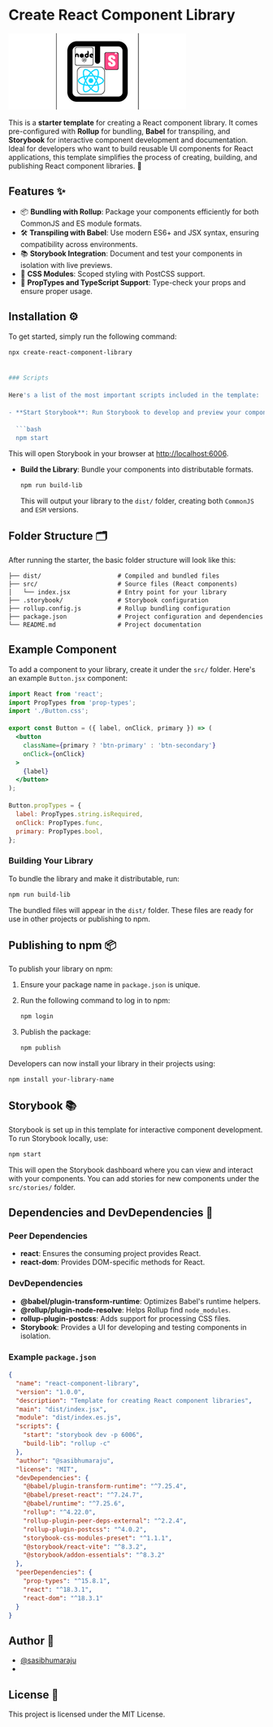 # Create React Component Library

![Create React Component Library Logo](https://raw.githubusercontent.com/sasibhumaraju/create-react-component-library/refs/heads/main/.storybook/crcl.png?text=Create+React+Component+Library)


This is a **starter template** for creating a React component library. It comes pre-configured with **Rollup** for bundling, **Babel** for transpiling, and **Storybook** for interactive component development and documentation. Ideal for developers who want to build reusable UI components for React applications, this template simplifies the process of creating, building, and publishing React component libraries. 🚀


## Features ✨

- 📦 **Bundling with Rollup**: Package your components efficiently for both CommonJS and ES module formats.
- 🛠 **Transpiling with Babel**: Use modern ES6+ and JSX syntax, ensuring compatibility across environments.
- 📚 **Storybook Integration**: Document and test your components in isolation with live previews.
- 🎨 **CSS Modules**: Scoped styling with PostCSS support.
- 🔄 **PropTypes and TypeScript Support**: Type-check your props and ensure proper usage.

## Installation ⚙️

To get started, simply run the following command:

```bash
npx create-react-component-library


### Scripts

Here's a list of the most important scripts included in the template:

- **Start Storybook**: Run Storybook to develop and preview your components interactively.

  ```bash
  npm start
  ```

  This will open Storybook in your browser at [http://localhost:6006](http://localhost:6006).

- **Build the Library**: Bundle your components into distributable formats.

  ```bash
  npm run build-lib
  ```

  This will output your library to the `dist/` folder, creating both `CommonJS` and `ESM` versions.

## Folder Structure 🗂️

After running the starter, the basic folder structure will look like this:

```
├── dist/                     # Compiled and bundled files
├── src/                      # Source files (React components)
│   └── index.jsx             # Entry point for your library
├── .storybook/               # Storybook configuration
├── rollup.config.js          # Rollup bundling configuration
├── package.json              # Project configuration and dependencies
└── README.md                 # Project documentation
```

## Example Component

To add a component to your library, create it under the `src/` folder. Here's an example `Button.jsx` component:

```jsx
import React from 'react';
import PropTypes from 'prop-types';
import './Button.css';

export const Button = ({ label, onClick, primary }) => (
  <button
    className={primary ? 'btn-primary' : 'btn-secondary'}
    onClick={onClick}
  >
    {label}
  </button>
);

Button.propTypes = {
  label: PropTypes.string.isRequired,
  onClick: PropTypes.func,
  primary: PropTypes.bool,
};
```

### Building Your Library

To bundle the library and make it distributable, run:

```bash
npm run build-lib
```

The bundled files will appear in the `dist/` folder. These files are ready for use in other projects or publishing to npm.

## Publishing to npm 📦

To publish your library on npm:

1. Ensure your package name in `package.json` is unique.
2. Run the following command to log in to npm:

   ```bash
   npm login
   ```

3. Publish the package:

   ```bash
   npm publish
   ```

Developers can now install your library in their projects using:

```bash
npm install your-library-name
```

## Storybook 📚

Storybook is set up in this template for interactive component development. To run Storybook locally, use:

```bash
npm start
```

This will open the Storybook dashboard where you can view and interact with your components. You can add stories for new components under the `src/stories/` folder.

## Dependencies and DevDependencies 🔧

### Peer Dependencies

- **react**: Ensures the consuming project provides React.
- **react-dom**: Provides DOM-specific methods for React.

### DevDependencies

- **@babel/plugin-transform-runtime**: Optimizes Babel's runtime helpers.
- **@rollup/plugin-node-resolve**: Helps Rollup find `node_modules`.
- **rollup-plugin-postcss**: Adds support for processing CSS files.
- **Storybook**: Provides a UI for developing and testing components in isolation.

### Example `package.json`

```json
{
  "name": "react-component-library",
  "version": "1.0.0",
  "description": "Template for creating React component libraries",
  "main": "dist/index.jsx",
  "module": "dist/index.es.js",
  "scripts": {
    "start": "storybook dev -p 6006",
    "build-lib": "rollup -c"
  },
  "author": "@sasibhumaraju",
  "license": "MIT",
  "devDependencies": {
    "@babel/plugin-transform-runtime": "^7.25.4",
    "@babel/preset-react": "^7.24.7",
    "@babel/runtime": "^7.25.6",
    "rollup": "^4.22.0",
    "rollup-plugin-peer-deps-external": "^2.2.4",
    "rollup-plugin-postcss": "^4.0.2",
    "storybook-css-modules-preset": "^1.1.1",
    "@storybook/react-vite": "^8.3.2",
    "@storybook/addon-essentials": "^8.3.2"
  },
  "peerDependencies": {
    "prop-types": "^15.8.1",
    "react": "^18.3.1",
    "react-dom": "^18.3.1"
  }
}
```

## Author 🤵
- [@sasibhumaraju](https://www.github.com/sasibhumaraju)
- 

## License 📜

This project is licensed under the MIT License.



